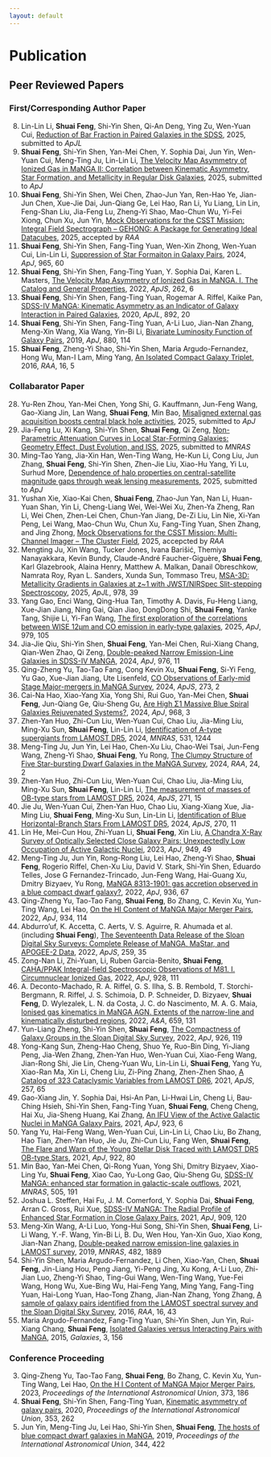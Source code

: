 ```yaml
---
layout: default
---
```


# Publication

## Peer Reviewed Papers

### First/Corresponding Author Paper
8. Lin-Lin Li, **Shuai Feng**, Shi-Yin Shen, Qi-An Deng, Ying Zu, Wen-Yuan Cui, [Reduction of Bar Fraction in Paired Galaxies in the SDSS](), 2025, submitted to *ApJL*
7. **Shuai Feng**, Shi-Yin Shen, Yan-Mei Chen, Y. Sophia Dai, Jun Yin, Wen-Yuan Cui, Meng-Ting Ju, Lin-Lin Li, [The Velocity Map Asymmetry of Ionized Gas in MaNGA II: Correlation between Kinematic Asymmetry, Star Formation, and Metallicity in Regular Disk Galaxies](), 2025, submitted to *ApJ*
6. **Shuai Feng**, Shi-Yin Shen, Wei Chen, Zhao-Jun Yan, Ren-Hao Ye, Jian-Jun Chen, Xue-Jie Dai, Jun-Qiang Ge, Lei Hao, Ran Li, Yu Liang, Lin Lin, Feng-Shan Liu, Jia-Feng Lu, Zheng-Yi Shao, Mao-Chun Wu, Yi-Fei Xiong, Chun Xu, Jun Yin, [Mock Observations for the CSST Mission: Integral Field Spectrograph – GEHONG: A Package for Generating Ideal Datacubes](), 2025, accepted by *RAA*
5. **Shuai Feng**, Shi-Yin Shen, Fang-Ting Yuan, Wen-Xin Zhong, Wen-Yuan Cui, Lin-Lin Li, [Suppression of Star Formaiton in Galaxy Pairs](https://ui.adsabs.harvard.edu/abs/2024arXiv240309957F/abstract), 2024, *ApJ*, 965, 60
4. **Shuai Feng**, Shi-Yin Shen, Fang-Ting Yuan, Y. Sophia Dai, Karen L. Masters, [The Velocity Map Asymmetry of Ionized Gas in MaNGA. I. The Catalog and General Properties](https://ui.adsabs.harvard.edu/abs/2022ApJS..262....6F/abstract), 2022, *ApJS*, 262, 6
3. **Shuai Feng**, Shi-Yin Shen, Fang-Ting Yuan, Rogemar A. Riffel, Kaike Pan, [SDSS-IV MaNGA: Kinematic Asymmetry as an Indicator of Galaxy Interaction in Paired Galaxies](https://ui.adsabs.harvard.edu/abs/2020ApJ...892L..20F/abstract), 2020, *ApJL*, 892, 20
2. **Shuai Feng**, Shi-Yin Shen, Fang-Ting Yuan, A-Li Luo, Jian-Nan Zhang, Meng-Xin Wang, Xia Wang, Yin-Bi Li, [Bivariate Luminosity Function of Galaxy Pairs](https://ui.adsabs.harvard.edu/abs/2019ApJ...880..114F/abstract), 2019, *ApJ*, 880, 114
1. **Shuai Feng**, Zheng-Yi Shao, Shi-Yin Shen, Maria Argudo-Fernandez, Hong Wu, Man-I Lam, Ming Yang, [An Isolated Compact Galaxy Triplet](https://ui.adsabs.harvard.edu/abs/2016RAA....16...72F/abstract), 2016, *RAA*, 16, 5

### Collabarator Paper
28. Yu-Ren Zhou, Yan-Mei Chen, Yong Shi, G. Kauffmann, Jun-Feng Wang, Gao-Xiang Jin, Lan Wang, **Shuai Feng**, Min Bao, [Misaligned external gas acquisition boosts central black hole activities](), 2025, submitted to *ApJ*
27. Jia-Feng Lu, Xi Kang, Shi-Yin Shen, **Shuai Feng**, Qi Zeng, [Non-Parametric Attenuation Curves in Local Star-Forming Galaxies: Geometry Effect, Dust Evolution, and ISS](), 2025, submitted to *MNRAS*
26. Ming-Tao Yang, Jia-Xin Han, Wen-Ting Wang, He-Kun Li, Cong Liu, Jun Zhang, **Shuai Feng**, Shi-Yin Shen, Zhen-Jie Liu, Xiao-Hu Yang, Yi Lu, Surhud More, [Dependence of halo properties on central-satellite magnitude gaps through weak lensing measurements](), 2025, submitted to *ApJ*
25. Yushan Xie, Xiao-Kai Chen, **Shuai Feng**, Zhao-Jun Yan, Nan Li, Huan-Yuan Shan, Yin Li, Cheng-Liang Wei, Wei-Wei Xu, Zhen-Ya Zheng, Ran Li, Wei Chen, Zhen-Lei Chen, Chun-Yan Jiang, De-Zi Liu, Lin Nie, Xi-Yan Peng, Lei Wang, Mao-Chun Wu, Chun Xu, Fang-Ting Yuan, Shen Zhang, and Jing Zhong, [Mock Observations for the CSST Mission: Multi-Channel Imager – The Cluster Field](), 2025, accepcted by *RAA*
24. Mengting Ju, Xin Wang, Tucker Jones, Ivana Barišić, Themiya Nanayakkara, Kevin Bundy, Claude-André Faucher-Giguère, **Shuai Feng**, Karl Glazebrook, Alaina Henry, Matthew A. Malkan, Danail Obreschkow, Namrata Roy, Ryan L. Sanders, Xunda Sun, Tommaso Treu, [MSA-3D: Metallicity Gradients in Galaxies at z~1 with JWST/NIRSpec Slit-stepping Spectroscopy](https://ui.adsabs.harvard.edu/abs/2025ApJ...978L..39J/abstract), 2025, *ApJL*, 978, 39
23. Yang Gao, Enci Wang, Qing-Hua Tan, Timothy A. Davis, Fu-Heng Liang, Xue-Jian Jiang, Ning Gai, Qian Jiao, DongDong Shi, **Shuai Feng**, Yanke Tang, Shijie Li, Yi-Fan Wang, [The first exploration of the correlations between WISE 12μm and CO emission in early-type galaxies](https://ui.adsabs.harvard.edu/abs/2025ApJ...979..105G/abstract), 2025, *ApJ*, 979, 105
22. Jia-Jie Qiu, Shi-Yin Shen, **Shuai Feng**, Yan-Mei Chen, Rui-Xiang Chang, Qian-Wen Zhao, Qi Zeng, [Double-peaked Narrow Emission-Line Galaxies in SDSS-IV MaNGA](https://ui.adsabs.harvard.edu/abs/2024ApJ...976...15Q/abstract), 2024, *ApJ*, 976, 11
21. Qing-Zheng Yu, Tao-Tao Fang, Cong Kevin Xu, **Shuai Feng**, Si-Yi Feng, Yu Gao, Xue-Jian Jiang, Ute Lisenfeld, [CO Observations of Early-mid Stage Major-mergers in MaNGA Survey](https://ui.adsabs.harvard.edu/abs/2024ApJS..273....2Y/abstract), 2024, *ApJS*, 273, 2
20. Cai-Na Hao, Xiao-Yang Xia, Yong Shi, Rui Guo, Yan-Mei Chen, **Shuai Feng**, Jun-Qiang Ge, Qiu-Sheng Gu, [Are High Σ1 Massive Blue Spiral Galaxies Rejuvenated Systems?](https://ui.adsabs.harvard.edu/abs/2024ApJ...968....3H/abstract), 2024, *ApJ*, 968, 3
19. Zhen-Yan Huo, Zhi-Cun Liu, Wen-Yuan Cui, Chao Liu, Jia-Ming Liu, Ming-Xu Sun, **Shuai Feng**, Lin-Lin Li, [Identification of A-type supergiants from LAMOST DR5](https://ui.adsabs.harvard.edu/abs/2024MNRAS.531.1244H/abstract), 2024, *MNRAS*, 531, 1244
18. Meng-Ting Ju, Jun Yin, Lei Hao, Chen-Xu Liu, Chao-Wei Tsai, Jun-Feng Wang, Zheng-Yi Shao, **Shuai Feng**, Yu Rong, [The Clumpy Structure of Five Star-bursting Dwarf Galaxies in the MaNGA Survey](https://ui.adsabs.harvard.edu/abs/2024RAA....24b5008J/abstract), 2024, *RAA*, 24, 2
17. Zhen-Yan Huo, Zhi-Cun Liu, Wen-Yuan Cui, Chao Liu, Jia-Ming Liu, Ming-Xu Sun, **Shuai Feng**, Lin-Lin Li, [The measurement of masses of OB-type stars from LAMOST DR5](https://ui.adsabs.harvard.edu/abs/2024ApJS..271...15H/abstract), 2024, *ApJS*, 271, 15
16. Jie Ju, Wen-Yuan Cui, Zhen-Yan Huo, Chao Liu, Xiang-Xiang Xue, Jia-Ming Liu, **Shuai Feng**, Ming-Xu Sun, Lin-Lin Li, [Identification of Blue Horizontal-Branch Stars From LAMOST DR5](https://ui.adsabs.harvard.edu/abs/2024ApJS..270...11J/abstract), 2024, *ApJS*, 270, 11
15. Lin He, Mei-Cun Hou, Zhi-Yuan Li, **Shuai Feng**, Xin Liu, [A Chandra X-Ray Survey of Optically Selected Close Galaxy Pairs: Unexpectedly Low Occupation of Active Galactic Nuclei](https://ui.adsabs.harvard.edu/abs/2023ApJ...949...49H/abstract), 2023, *ApJ*, 949, 49
14. Meng-Ting Ju, Jun Yin, Rong-Rong Liu, Lei Hao, Zheng-Yi Shao, **Shuai Feng**, Rogerio Riffel, Chen-Xu Liu, David V. Stark, Shi-Yin Shen, Eduardo Telles, Jose G Fernandez-Trincado, Jun-Feng Wang, Hai-Guang Xu, Dmitry Bizyaev, Yu Rong, [MaNGA 8313-1901: gas accretion observed in a blue compact dwarf galaxy?](https://ui.adsabs.harvard.edu/abs/2022ApJ...938...96J/abstract), 2022, *ApJ*, 936, 67
13. Qing-Zheng Yu, Tao-Tao Fang, **Shuai Feng**, Bo Zhang, C. Kevin Xu, Yun-Ting Wang, Lei Hao, [On the HI Content of MaNGA Major Merger Pairs](https://ui.adsabs.harvard.edu/abs/2022ApJ...934..114Y/abstract), 2022, *ApJ*, 934, 114
12. Abdurro’uf, K. Accetta, C. Aerts, V. S. Aguirre, R. Ahumada et al. (including **Shuai Feng**), [The Seventeenth Data Release of the Sloan Digital Sky Surveys: Complete Release of MaNGA, MaStar, and APOGEE-2 Data](https://ui.adsabs.harvard.edu/abs/2022ApJS..259...35A/abstract), 2022, *ApJS*, 259, 35
11. Zong-Nan Li, Zhi-Yuan, Li, Ruben Garcia-Benito, **Shuai Feng**, [CAHA/PPAK Integral-field Spectroscopic Observations of M81. I. Circumnuclear Ionized Gas](https://ui.adsabs.harvard.edu/abs/2022ApJ...928..111L/abstract), 2022, *ApJ*, 928, 111
10. A. Deconto-Machado, R. A. Riffel, G. S. Ilha, S. B. Rembold, T. Storchi-Bergmann, R. Riffel, J. S. Schimoia, D. P. Schneider, D. Bizyaev, **Shuai Feng**, D. Wylezalek, L. N. da Costa, J. C. do Nascimento, M. A. G. Maia, [Ionised gas kinematics in MaNGA AGN. Extents of the narrow-line and kinematically disturbed regions](https://ui.adsabs.harvard.edu/abs/2022A&A...659A.131D/abstract), 2022, *A&A*, 659, 131
9. Yun-Liang Zheng, Shi-Yin Shen, **Shuai Feng**, [The Compactness of Galaxy Groups in the Sloan Digital Sky Survey](https://ui.adsabs.harvard.edu/abs/2022ApJ...926..119Z/abstract), 2022, *ApJ*, 926, 119
8. Yong-Kang Sun, Zheng-Hao Cheng, Shuo Ye, Ruo-Bin Ding, Yi-Jiang Peng, Jia-Wen Zhang, Zhen-Yan Huo, Wen-Yuan Cui, Xiao-Feng Wang, Jian-Rong Shi, Jie Lin, Cheng-Yuan Wu, Lin-Lin Li, **Shuai Feng**, Yang Yu, Xiao-Ran Ma, Xin Li, Cheng Liu, Zi-Ping Zhang, Zhen-Zhen Shao, [A Catalog of 323 Cataclysmic Variables from LAMOST DR6](https://ui.adsabs.harvard.edu/abs/2021ApJS..257...65S/abstract), 2021, *ApJS*, 257, 65
7. Gao-Xiang Jin, Y. Sophia Dai, Hsi-An Pan, Li-Hwai Lin, Cheng Li, Bau-Ching Hsieh, Shi-Yin Shen, Fang-Ting Yuan, **Shuai Feng**, Cheng Cheng, Hai Xu, Jia-Sheng Huang, Kai Zhang, [An IFU View of the Active Galactic Nuclei in MaNGA Galaxy Pairs](https://ui.adsabs.harvard.edu/abs/2021ApJ...923....6J/abstract), 2021, *ApJ*, 923, 6
6. Yang Yu, Hai-Feng Wang, Wen-Yuan Cui, Lin-Lin Li, Chao Liu, Bo Zhang, Hao Tian, Zhen-Yan Huo, Jie Ju, Zhi-Cun Liu, Fang Wen, **Shuai Feng**, [The Flare and Warp of the Young Stellar Disk Traced with LAMOST DR5 OB-type Stars](https://ui.adsabs.harvard.edu/abs/2021ApJ...922...80Y/abstract), 2021, *ApJ*, 922, 80
5. Min Bao, Yan-Mei Chen, Qi-Rong Yuan, Yong Shi, Dmitry Bizyaev, Xiao-Ling Yu, **Shuai Feng**, Xiao Cao, Yu-Long Gao, Qiu-Sheng Gu, [SDSS-IV MaNGA: enhanced star formation in galactic-scale outflows](https://ui.adsabs.harvard.edu/abs/2021MNRAS.505..191B/abstract), 2021, *MNRAS*, 505, 191
4. Joshua L. Steffen, Hai Fu, J. M. Comerford, Y. Sophia Dai, **Shuai Feng**, Arran C. Gross, Rui Xue, [SDSS-IV MaNGA: The Radial Profile of Enhanced Star Formation in Close Galaxy Pairs](https://ui.adsabs.harvard.edu/abs/2021ApJ...909..120S/abstract), 2021, *ApJ*, 909, 120
3. Meng-Xin Wang, A-Li Luo, Yong-Hui Song, Shi-Yin Shen, **Shuai Feng**, Li-Li Wang, Y.-F. Wang, Yin-Bi Li, B. Du, Wen Hou, Yan-Xin Guo, Xiao Kong, Jian-Nan Zhang, [Double-peaked narrow emission-line galaxies in LAMOST survey](https://ui.adsabs.harvard.edu/abs/2019MNRAS.482.1889W/abstract), 2019, *MNRAS*, 482, 1889
2. Shi-Yin Shen, Maria Argudo-Fernandez, Li Chen, Xiao-Yan, Chen, **Shuai Feng**, Jin-Liang Hou, Peng Jiang, Yi-Peng Jing, Xu Kong, A-Li Luo, Zhi-Jian Luo, Zheng-Yi Shao, Ting-Gui Wang, Wen-Ting Wang, Yue-Fei Wang, Hong Wu, Xue-Bing Wu, Hai-Feng Yang, Ming Yang, Fang-Ting Yuan, Hai-Long Yuan, Hao-Tong Zhang, Jian-Nan Zhang, Yong Zhang, [A sample of galaxy pairs identified from the LAMOST spectral survey and the Sloan Digital Sky Survey](https://ui.adsabs.harvard.edu/abs/2016RAA....16...43S/abstract), 2016, *RAA*, 16, 43
1. Maria Argudo-Fernandez, Fang-Ting Yuan, Shi-Yin Shen, Jun Yin, Rui-Xiang Chang, **Shuai Feng**, [Isolated Galaxies versus Interacting Pairs with MaNGA](https://ui.adsabs.harvard.edu/abs/2015Galax...3..156A/abstract), 2015, *Galaxies*, 3, 156

### Conference Proceeding

3. Qing-Zheng Yu, Tao-Tao Fang, **Shuai Feng**, Bo Zhang, C. Kevin Xu, Yun-Ting Wang, Lei Hao, [On the H I Content of MaNGA Major Merger Pairs](https://ui.adsabs.harvard.edu/abs/2023IAUS..373..186Y/abstract), 2023, *Proceedings of the International Astronomical Union*, 373, 186
2. **Shuai Feng**, Shi-Yin Shen, Fang-Ting Yuan, [Kinematic asymmetry of galaxy pairs](https://ui.adsabs.harvard.edu/abs/2020IAUS..353..262F/abstract), 2020, *Proceedings of the International Astronomical Union*, 353, 262
1. Jun Yin, Meng-Ting Ju, Lei Hao, Shi-Yin Shen, **Shuai Feng**, [The hosts of blue compact dwarf galaxies in MaNGA](https://ui.adsabs.harvard.edu/abs/2019IAUS..344..422Y/abstract), 2019, *Proceedings of the International Astronomical Union*, 344, 422